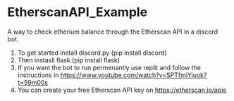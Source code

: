 # EtherscanAPI_Example
A way to check etherium balance through the Etherscan API in a discord bot.

1.  To get started install discord.py (pip install discord)
2.  Then instasll flask (pip install flask)
3.  If you want the bot to run permenantly use replit and follow the instructions in https://www.youtube.com/watch?v=SPTfmiYiuok?t=59m00s
4.  You can create your free Etherscan API key on https://etherscan.io/apis
